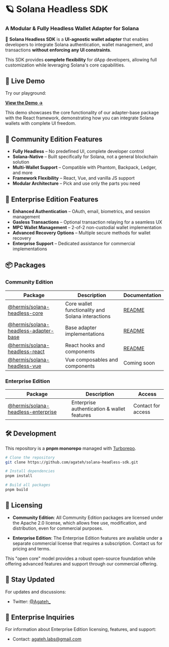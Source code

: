 # 🪐 Solana Headless SDK

### **A Modular & Fully Headless Wallet Adapter for Solana**

🚀 **Solana Headless SDK** is a **UI-agnostic wallet adapter** that enables developers to integrate Solana authentication, wallet management, and transactions **without enforcing any UI constraints**.

This SDK provides **complete flexibility** for dApp developers, allowing full customization while leveraging Solana's core capabilities.

## 🧪 **Live Demo**

Try our playground:

[**View the Demo →**](https://agateh.github.io/solana-headless-sdk/)

This demo showcases the core functionality of our adapter-base package with the React framework, demonstrating how you can integrate Solana wallets with complete UI freedom.

## 🌟 **Community Edition Features**

- **Fully Headless** – No predefined UI, complete developer control
- **Solana-Native** – Built specifically for Solana, not a general blockchain solution
- **Multi-Wallet Support** – Compatible with Phantom, Backpack, Ledger, and more
- **Framework Flexibility** – React, Vue, and vanilla JS support
- **Modular Architecture** – Pick and use only the parts you need

## 🔐 **Enterprise Edition Features**

- **Enhanced Authentication** – OAuth, email, biometrics, and session management
- **Gasless Transactions** – Optional transaction relaying for a seamless UX
- **MPC Wallet Management** – 2-of-2 non-custodial wallet implementation
- **Advanced Recovery Options** – Multiple secure methods for wallet recovery
- **Enterprise Support** – Dedicated assistance for commercial implementations

## 📦 **Packages**

### Community Edition
| Package | Description | Documentation |
|---------|-------------|---------------|
| [@hermis/solana-headless-core](https://www.npmjs.com/package/@hermis/solana-headless-core) | Core wallet functionality and Solana interactions | [README](https://github.com/agateh/solana-headless-sdk/blob/main/packages/core/README.md) |
| [@hermis/solana-headless-adapter-base](https://www.npmjs.com/package/@hermis/solana-headless-adapter-base) | Base adapter implementations | [README](https://github.com/agateh/solana-headless-sdk/blob/main/packages/adapter-base/README.md) |
| [@hermis/solana-headless-react](https://www.npmjs.com/package/@hermis/solana-headless-react) | React hooks and components | [README](https://github.com/agateh/solana-headless-sdk/blob/main/packages/react-core/README.md) |
| [@hermis/solana-headless-vue](./packages/vue-core/README.md) | Vue composables and components | Coming soon |

### Enterprise Edition
| Package | Description | Access |
|---------|-------------|--------|
| [@hermis/solana-headless-enterprise](./packages/enterprise/README.md) | Enterprise authentication & wallet features | Contact for access |

## 🛠️ **Development**

This repository is a **pnpm monorepo** managed with [Turborepo](https://turbo.build/).

```bash
# Clone the repository
git clone https://github.com/agateh/solana-headless-sdk.git

# Install dependencies
pnpm install

# Build all packages
pnpm build
```

## 📜 **Licensing**

- **Community Edition**: All Community Edition packages are licensed under the Apache 2.0 license, which allows free use, modification, and distribution, even for commercial purposes.

- **Enterprise Edition**: The Enterprise Edition features are available under a separate commercial license that requires a subscription. Contact us for pricing and terms.

This "open core" model provides a robust open-source foundation while offering advanced features and support through our commercial offering.

## 📮 **Stay Updated**

For updates and discussions:
- Twitter: [@Agateh_](https://x.com/Agateh_)

## 💼 **Enterprise Inquiries**

For information about Enterprise Edition licensing, features, and support:
- Contact: [agateh.labs@gmail.com](mailto:agateh.labs@gmail.com)
